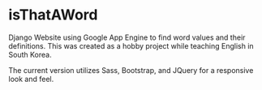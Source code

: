 # isThatAWord
Django Website using Google App Engine to find word values and their definitions.  This was created as a hobby project while
teaching English in South Korea.

The current version utilizes Sass, Bootstrap, and JQuery for a responsive look and feel.
